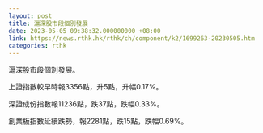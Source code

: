 ```yaml
---
layout: post
title: 滬深股市段個別發展
date: 2023-05-05 09:38:32.000000000 +08:00
link: https://news.rthk.hk/rthk/ch/component/k2/1699263-20230505.htm
categories: rthk
---
```


滬深股市段個別發展。

上證指數較早時報3356點，升5點，升幅0.17%。

深證成份指數報11236點，跌37點，跌幅0.33%。

創業板指數延續跌勢，報2281點，跌15點，跌幅0.69%。
